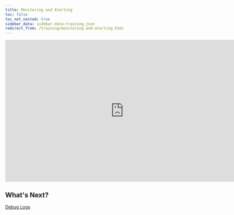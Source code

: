 ```yaml
---
title: Monitoring and Alerting
toc: false
toc_not_nested: true
sidebar_data: sidebar-data-training.json
redirect_from: /training/monitoring-and-alerting.html
---
```


<iframe src="https://docs.google.com/presentation/d/e/2PACX-1vSvyqEzezsXG4Xu4-skqrG2h7D-POnn3BKqp-jFjDaAEIy5ukW9XtPqFFaMvZZaMuHtXnX_ZdK4j_cm/embed?start=false&loop=false" frameborder="0" width="756" height="454" allowfullscreen="true" mozallowfullscreen="true" webkitallowfullscreen="true"></iframe>

## What's Next?

[Debug Logs](logs.html)
